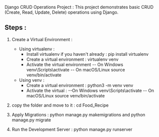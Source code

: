 Django CRUD Operations Project :
This project demonstrates basic CRUD (Create, Read, Update, Delete) operations using Django.

Steps :
------
1. Create a Virtual Environment :
   * Using virtualenv :
     - Install virtualenv if you haven't already : pip install virtualenv
     - Create a virtual environment : virtualenv venv
     - Activate the virtual environment
        -- On Windows
        venv\Scripts\activate
        -- On macOS/Linux
        source venv/bin/activate
   * Using venv :
     - Create a virtual environment : python3 -m venv venv
     - Activate the virtual  :
        --On Windows
        venv\Scripts\activate
        -- On macOS/Linux
        source venv/bin/activate
        
2. copy the folder and move to it : cd Food_Recipe

3. Apply Migrations : python manage.py makemigrations
                      and 
                      python manage.py migrate

5. Run the Development Server : python manage.py runserver

